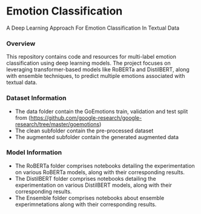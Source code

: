 # Emotion Classification
A Deep Learning Approach For Emotion Classification In Textual Data


### Overview
This repository contains code and resources for multi-label emotion classification using deep learning models. The project focuses on leveraging transformer-based models like RoBERTa and DistilBERT, along with ensemble techniques, to predict multiple emotions associated with textual data.

### Dataset Information
- The data folder contain the GoEmotions train, validation and test split from (https://github.com/google-research/google-research/tree/master/goemotions)
- The clean subfolder contain the pre-processed dataset
- The augmented subfolder contain the generated augmented data

### Model Information
- The RoBERTa folder comprises notebooks detailing the experimentation on various RoBERTa models, along with their corresponding results.
- The DistilBERT folder comprises notebooks detailing the experimentation on various DistilBERT models, along with their corresponding results.
- The Ensemble folder comprises notebooks about ensemble experimnetations along with their corresponding results.









